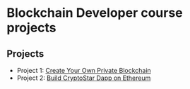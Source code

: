 # Blockchain Developer course projects

## Projects

* Project 1: [Create Your Own Private Blockchain](project1/)
* Project 2: [Build CryptoStar Dapp on Ethereum](project2/)
